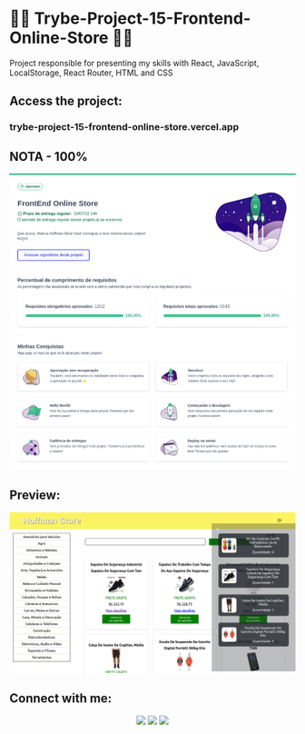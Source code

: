 # 💚💚 Trybe-Project-15-Frontend-Online-Store 💚💚

Project responsible for presenting my skills with React, JavaScript, LocalStorage, React Router, HTML and CSS

## Access the project:
### trybe-project-15-frontend-online-store.vercel.app

## NOTA - 100%

<div align="center" margin="50px">
	<img src="img/c.png"/>
</div>

## Preview:

<div align="center" margin="50px">
	<img src="img/a.png"/>
</div>

## Connect with me:

<div align="center" margin="50px">
	  <a href = "mailto:mateushoffmandev@gmail.com"><img src="https://img.shields.io/badge/-Gmail-%23333?style=for-the-badge&logo=gmail&logoColor=white" target="_blank"></a>
	<a href="https://www.linkedin.com/in/mateushoffman/" target="_blank"><img src="https://img.shields.io/badge/-LinkedIn-%230077B5?style=for-the-badge&logo=linkedin&logoColor=white" target="_blank"></a>
	<a href="https://github.com/MateusHoffman" target="_blank"><img src="https://img.shields.io/badge/-GitHub-%23333?style=for-the-badge&logo=github&logoColor=white" target="_blank"></a>
</div>

